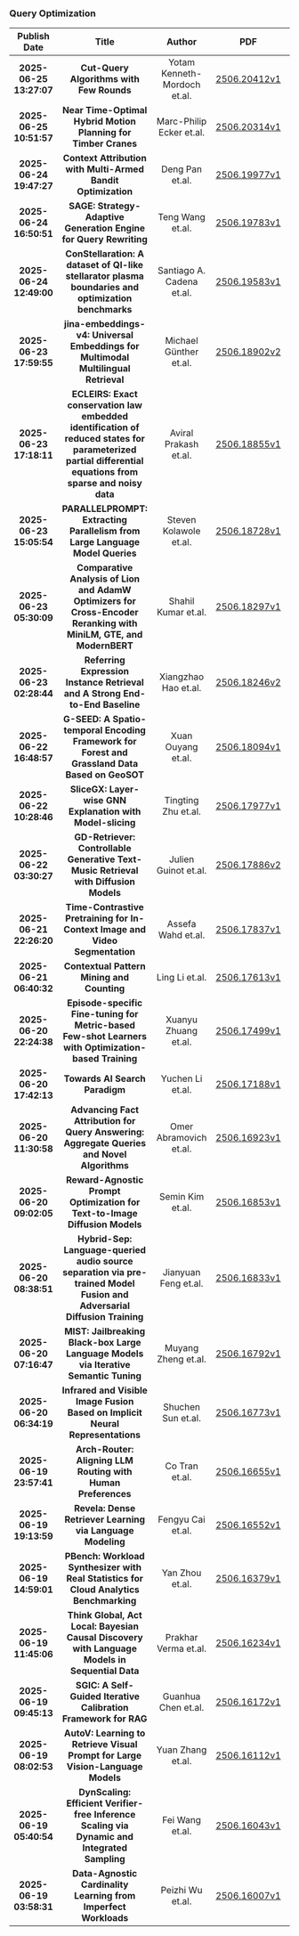 
### Query Optimization
|Publish Date|Title|Author|PDF|Code|
| :---: | :---: | :---: | :---: | :---: |
|**2025-06-25 13:27:07**|**Cut-Query Algorithms with Few Rounds**|Yotam Kenneth-Mordoch et.al.|[2506.20412v1](http://arxiv.org/abs/2506.20412v1)|null|
|**2025-06-25 10:51:57**|**Near Time-Optimal Hybrid Motion Planning for Timber Cranes**|Marc-Philip Ecker et.al.|[2506.20314v1](http://arxiv.org/abs/2506.20314v1)|null|
|**2025-06-24 19:47:27**|**Context Attribution with Multi-Armed Bandit Optimization**|Deng Pan et.al.|[2506.19977v1](http://arxiv.org/abs/2506.19977v1)|null|
|**2025-06-24 16:50:51**|**SAGE: Strategy-Adaptive Generation Engine for Query Rewriting**|Teng Wang et.al.|[2506.19783v1](http://arxiv.org/abs/2506.19783v1)|null|
|**2025-06-24 12:49:00**|**ConStellaration: A dataset of QI-like stellarator plasma boundaries and   optimization benchmarks**|Santiago A. Cadena et.al.|[2506.19583v1](http://arxiv.org/abs/2506.19583v1)|null|
|**2025-06-23 17:59:55**|**jina-embeddings-v4: Universal Embeddings for Multimodal Multilingual   Retrieval**|Michael Günther et.al.|[2506.18902v2](http://arxiv.org/abs/2506.18902v2)|null|
|**2025-06-23 17:18:11**|**ECLEIRS: Exact conservation law embedded identification of reduced   states for parameterized partial differential equations from sparse and noisy   data**|Aviral Prakash et.al.|[2506.18855v1](http://arxiv.org/abs/2506.18855v1)|null|
|**2025-06-23 15:05:54**|**PARALLELPROMPT: Extracting Parallelism from Large Language Model Queries**|Steven Kolawole et.al.|[2506.18728v1](http://arxiv.org/abs/2506.18728v1)|null|
|**2025-06-23 05:30:09**|**Comparative Analysis of Lion and AdamW Optimizers for Cross-Encoder   Reranking with MiniLM, GTE, and ModernBERT**|Shahil Kumar et.al.|[2506.18297v1](http://arxiv.org/abs/2506.18297v1)|null|
|**2025-06-23 02:28:44**|**Referring Expression Instance Retrieval and A Strong End-to-End Baseline**|Xiangzhao Hao et.al.|[2506.18246v2](http://arxiv.org/abs/2506.18246v2)|null|
|**2025-06-22 16:48:57**|**G-SEED: A Spatio-temporal Encoding Framework for Forest and Grassland   Data Based on GeoSOT**|Xuan Ouyang et.al.|[2506.18094v1](http://arxiv.org/abs/2506.18094v1)|null|
|**2025-06-22 10:28:46**|**SliceGX: Layer-wise GNN Explanation with Model-slicing**|Tingting Zhu et.al.|[2506.17977v1](http://arxiv.org/abs/2506.17977v1)|null|
|**2025-06-22 03:30:27**|**GD-Retriever: Controllable Generative Text-Music Retrieval with   Diffusion Models**|Julien Guinot et.al.|[2506.17886v2](http://arxiv.org/abs/2506.17886v2)|null|
|**2025-06-21 22:26:20**|**Time-Contrastive Pretraining for In-Context Image and Video Segmentation**|Assefa Wahd et.al.|[2506.17837v1](http://arxiv.org/abs/2506.17837v1)|null|
|**2025-06-21 06:40:32**|**Contextual Pattern Mining and Counting**|Ling Li et.al.|[2506.17613v1](http://arxiv.org/abs/2506.17613v1)|null|
|**2025-06-20 22:24:38**|**Episode-specific Fine-tuning for Metric-based Few-shot Learners with   Optimization-based Training**|Xuanyu Zhuang et.al.|[2506.17499v1](http://arxiv.org/abs/2506.17499v1)|null|
|**2025-06-20 17:42:13**|**Towards AI Search Paradigm**|Yuchen Li et.al.|[2506.17188v1](http://arxiv.org/abs/2506.17188v1)|null|
|**2025-06-20 11:30:58**|**Advancing Fact Attribution for Query Answering: Aggregate Queries and   Novel Algorithms**|Omer Abramovich et.al.|[2506.16923v1](http://arxiv.org/abs/2506.16923v1)|[link](https://github.com/omer-abramovich/lexaban-lexashap)|
|**2025-06-20 09:02:05**|**Reward-Agnostic Prompt Optimization for Text-to-Image Diffusion Models**|Semin Kim et.al.|[2506.16853v1](http://arxiv.org/abs/2506.16853v1)|[link](https://github.com/seminkim/rattpo)|
|**2025-06-20 08:38:51**|**Hybrid-Sep: Language-queried audio source separation via pre-trained   Model Fusion and Adversarial Diffusion Training**|Jianyuan Feng et.al.|[2506.16833v1](http://arxiv.org/abs/2506.16833v1)|null|
|**2025-06-20 07:16:47**|**MIST: Jailbreaking Black-box Large Language Models via Iterative   Semantic Tuning**|Muyang Zheng et.al.|[2506.16792v1](http://arxiv.org/abs/2506.16792v1)|null|
|**2025-06-20 06:34:19**|**Infrared and Visible Image Fusion Based on Implicit Neural   Representations**|Shuchen Sun et.al.|[2506.16773v1](http://arxiv.org/abs/2506.16773v1)|null|
|**2025-06-19 23:57:41**|**Arch-Router: Aligning LLM Routing with Human Preferences**|Co Tran et.al.|[2506.16655v1](http://arxiv.org/abs/2506.16655v1)|null|
|**2025-06-19 19:13:59**|**Revela: Dense Retriever Learning via Language Modeling**|Fengyu Cai et.al.|[2506.16552v1](http://arxiv.org/abs/2506.16552v1)|[link](https://github.com/trumancfy/revela)|
|**2025-06-19 14:59:01**|**PBench: Workload Synthesizer with Real Statistics for Cloud Analytics   Benchmarking**|Yan Zhou et.al.|[2506.16379v1](http://arxiv.org/abs/2506.16379v1)|null|
|**2025-06-19 11:45:06**|**Think Global, Act Local: Bayesian Causal Discovery with Language Models   in Sequential Data**|Prakhar Verma et.al.|[2506.16234v1](http://arxiv.org/abs/2506.16234v1)|null|
|**2025-06-19 09:45:13**|**SGIC: A Self-Guided Iterative Calibration Framework for RAG**|Guanhua Chen et.al.|[2506.16172v1](http://arxiv.org/abs/2506.16172v1)|null|
|**2025-06-19 08:02:53**|**AutoV: Learning to Retrieve Visual Prompt for Large Vision-Language   Models**|Yuan Zhang et.al.|[2506.16112v1](http://arxiv.org/abs/2506.16112v1)|null|
|**2025-06-19 05:40:54**|**DynScaling: Efficient Verifier-free Inference Scaling via Dynamic and   Integrated Sampling**|Fei Wang et.al.|[2506.16043v1](http://arxiv.org/abs/2506.16043v1)|null|
|**2025-06-19 03:58:31**|**Data-Agnostic Cardinality Learning from Imperfect Workloads**|Peizhi Wu et.al.|[2506.16007v1](http://arxiv.org/abs/2506.16007v1)|[link](https://github.com/shoupzwu/grasp)|
